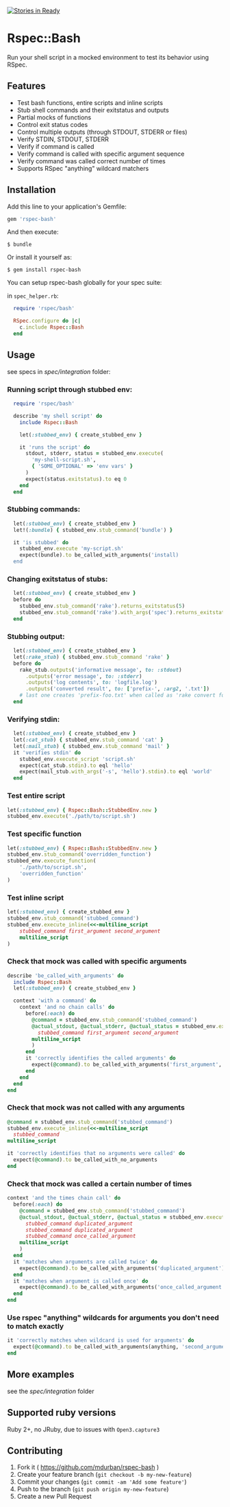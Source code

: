 [![Stories in Ready](https://badge.waffle.io/mdurban/rspec-bash.png?label=ready&title=Ready)](http://waffle.io/mdurban/rspec-bash)

# Rspec::Bash

Run your shell script in a mocked environment to test its behavior using RSpec.

## Features
- Test bash functions, entire scripts and inline scripts
- Stub shell commands and their exitstatus and outputs
- Partial mocks of functions
- Control exit status codes
- Control multiple outputs (through STDOUT, STDERR or files)
- Verify STDIN, STDOUT, STDERR
- Verify if command is called
- Verify command is called with specific argument sequence
- Verify command was called correct number of times
- Supports RSpec "anything" wildcard matchers

## Installation

Add this line to your application's Gemfile:

```ruby
gem 'rspec-bash'
```

And then execute:

    $ bundle

Or install it yourself as:

    $ gem install rspec-bash


You can setup rspec-bash globally for your spec suite:

in `spec_helper.rb`:

```ruby
  require 'rspec/bash'

  RSpec.configure do |c|
    c.include Rspec::Bash
  end
```

## Usage

see specs in *spec/integration* folder:

### Running script through stubbed env:

```ruby
  require 'rspec/bash'

  describe 'my shell script' do
    include Rspec::Bash

    let(:stubbed_env) { create_stubbed_env }

    it 'runs the script' do
      stdout, stderr, status = stubbed_env.execute(
        'my-shell-script.sh',
        { 'SOME_OPTIONAL' => 'env vars' }
      )
      expect(status.exitstatus).to eq 0
    end
  end
```

### Stubbing commands:

```ruby
  let(:stubbed_env) { create_stubbed_env }
  let!(:bundle) { stubbed_env.stub_command('bundle') }

  it 'is stubbed' do
    stubbed_env.execute 'my-script.sh'
    expect(bundle).to be_called_with_arguments('install)
  end
```

### Changing exitstatus of stubs:

```ruby
  let(:stubbed_env) { create_stubbed_env }
  before do
    stubbed_env.stub_command('rake').returns_exitstatus(5)
    stubbed_env.stub_command('rake').with_args('spec').returns_exitstatus(3)
  end
```

### Stubbing output:

```ruby
  let(:stubbed_env) { create_stubbed_env }
  let(:rake_stub) { stubbed_env.stub_command 'rake' }
  before do
    rake_stub.outputs('informative message', to: :stdout)
      .outputs('error message', to: :stderr)
      .outputs('log contents', to: 'logfile.log')
      .outputs('converted result', to: ['prefix-', :arg2, '.txt'])
    # last one creates 'prefix-foo.txt' when called as 'rake convert foo'
  end
```

### Verifying stdin:

```ruby
  let(:stubbed_env) { create_stubbed_env }
  let(:cat_stub) { stubbed_env.stub_command 'cat' }
  let(:mail_stub) { stubbed_env.stub_command 'mail' }
  it 'verifies stdin' do
    stubbed_env.execute_script 'script.sh'
    expect(cat_stub.stdin).to eql 'hello'
    expect(mail_stub.with_args('-s', 'hello').stdin).to eql 'world'
  end
```
### Test entire script

```ruby
let(:stubbed_env) { Rspec::Bash::StubbedEnv.new }
stubbed_env.execute('./path/to/script.sh')
```

### Test specific function

```ruby
let(:stubbed_env) { Rspec::Bash::StubbedEnv.new }
stubbed_env.stub_command('overridden_function')
stubbed_env.execute_function(
    './path/to/script.sh',
    'overridden_function'
)

```

### Test inline script

```ruby
let(:stubbed_env) { create_stubbed_env }
stubbed_env.stub_command('stubbed_command')
stubbed_env.execute_inline(<<-multiline_script
    stubbed_command first_argument second_argument
    multiline_script
)

```
### Check that mock was called with specific arguments

```ruby
describe 'be_called_with_arguments' do
  include Rspec::Bash
  let(:stubbed_env) { create_stubbed_env }

  context 'with a command' do
    context 'and no chain calls' do
      before(:each) do
        @command = stubbed_env.stub_command('stubbed_command')
        @actual_stdout, @actual_stderr, @actual_status = stubbed_env.execute_inline(<<-multiline_script
          stubbed_command first_argument second_argument
        multiline_script
        )
      end
      it 'correctly identifies the called arguments' do
        expect(@command).to be_called_with_arguments('first_argument', 'second_argument')
      end
    end
  end
end
```

### Check that mock was not called with any arguments

```ruby
@command = stubbed_env.stub_command('stubbed_command')
stubbed_env.execute_inline(<<-multiline_script
  stubbed_command
multiline_script

it 'correctly identifies that no arguments were called' do
  expect(@command).to be_called_with_no_arguments
end
```

### Check that mock was called a certain number of times
```ruby
context 'and the times chain call' do
  before(:each) do
    @command = stubbed_env.stub_command('stubbed_command')
    @actual_stdout, @actual_stderr, @actual_status = stubbed_env.execute_inline(<<-multiline_script
      stubbed_command duplicated_argument
      stubbed_command duplicated_argument
      stubbed_command once_called_argument
    multiline_script
    )
  end
  it 'matches when arguments are called twice' do
    expect(@command).to be_called_with_arguments('duplicated_argument').times(2)
  end
  it 'matches when argument is called once' do
    expect(@command).to be_called_with_arguments('once_called_argument').times(1)
  end
end
```

### Use rspec "anything" wildcards for arguments you don't need to match exactly
```ruby
it 'correctly matches when wildcard is used for arguments' do
  expect(@command).to be_called_with_arguments(anything, 'second_argument', anything)
end
```

## More examples

see the *spec/integration* folder

## Supported ruby versions

Ruby 2+, no JRuby, due to issues with `Open3.capture3`

## Contributing

1. Fork it ( https://github.com/mdurban/rspec-bash )
2. Create your feature branch (`git checkout -b my-new-feature`)
3. Commit your changes (`git commit -am 'Add some feature'`)
4. Push to the branch (`git push origin my-new-feature`)
5. Create a new Pull Request
